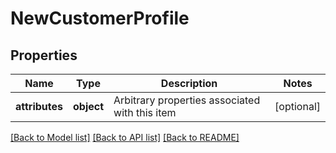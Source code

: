 # NewCustomerProfile

## Properties
Name | Type | Description | Notes
------------ | ------------- | ------------- | -------------
**attributes** | **object** | Arbitrary properties associated with this item | [optional] 

[[Back to Model list]](../README.md#documentation-for-models) [[Back to API list]](../README.md#documentation-for-api-endpoints) [[Back to README]](../README.md)


